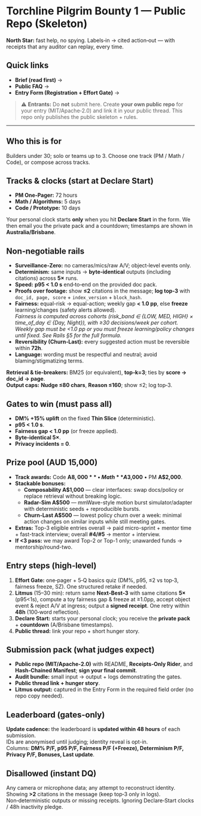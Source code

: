 # Torchline Pilgrim Bounty 1 — Public Repo (Skeleton)

**North Star:** fast help, no spying. Labels‑in → cited action‑out — with receipts that any auditor can replay, every time.

## Quick links
- **Brief (read first)** → <ADD LINK>
- **Public FAQ** → <ADD LINK>
- **Entry Form (Registration + Effort Gate)** → <ADD LINK>

> ⚠️ **Entrants:** Do **not** submit here. Create **your own public repo** for your entry (MIT/Apache‑2.0) and link it in your public thread. This repo only publishes the public skeleton + rules.

---

## Who this is for
Builders under 30; solo or teams up to 3. Choose one track (PM / Math / Code), or compose across tracks.

## Tracks & clocks (start at **Declare Start**)
- **PM One‑Pager:** 72 hours
- **Math / Algorithms:** 5 days
- **Code / Prototype:** 10 days

Your personal clock starts **only** when you hit **Declare Start** in the form. We then email you the private pack and a countdown; timestamps are shown in **Australia/Brisbane**. 

## Non‑negotiable rails
- **Surveillance‑Zero:** no cameras/mics/raw A/V; object‑level events only.  
- **Determinism:** same inputs → **byte‑identical** outputs (including citations) across **5×** runs.  
- **Speed:** **p95 < 1.0 s** end‑to‑end on the provided doc pack.  
- **Proofs over footage:** show **≤2** citations in the message; **log top‑3** with `doc_id, page, score` + `index_version` + `block_hash`.  
- **Fairness:** equal-risk → equal-action; weekly gap **< 1.0 pp**, else **freeze** learning/changes (safety alerts allowed).  
  *Fairness is computed across cohorts (risk_band ∈ {LOW, MED, HIGH} × time_of_day ∈ {Day, Night}), with ≥30 decisions/week per cohort. Weekly gap must be <1.0 pp or you must freeze learning/policy changes until fixed. See Rails §5 for the full formula.*
- **Reversibility (Churn‑Last):** every suggested action must be reversible within **72h**.  
- **Language:** wording must be respectful and neutral; avoid blaming/stigmatizing terms. 

**Retrieval & tie‑breakers:** BM25 (or equivalent), **top‑k=3**; ties by **score → doc_id → page**.  
**Output caps:** **Nudge ≤80 chars**, **Reason ≤160**; show ≤2; log top‑3. 

## Gates to win (must pass all)
- **DM% +15% uplift** on the fixed **Thin Slice** (deterministic).  
- **p95 < 1.0 s**.  
- **Fairness gap < 1.0 pp** (or freeze applied).  
- **Byte‑identical 5×**.  
- **Privacy incidents = 0**. 

## Prize pool (AUD 15,000)
- **Track awards:** Code **A$8,000** • Math **A$3,000** • PM **A$2,000**.  
- **Stackable bonuses:**  
  - **Composability A$1,000** — clear interfaces: swap docs/policy or replace retrieval without breaking logic.  
  - **Radar-Sim A$500** — mmWave-style motion burst simulator/adapter with deterministic seeds + reproducible bursts.  
  - **Churn-Last A$500** — lowest policy churn over a week: minimal action changes on similar inputs while still meeting gates.  
- **Extras:** Top-3 eligible entries overall → paid micro-sprint + mentor time + fast-track interview; overall **#4/#5** → mentor + interview.  
- **If <3 pass:** we may award Top-2 or Top-1 only; unawarded funds → mentorship/round-two.


## Entry steps (high‑level)
1) **Effort Gate:** one‑pager + 5‑Q basics quiz (DM%, p95, ≤2 vs top‑3, fairness freeze, SZ). One structured retake if needed.  
2) **Litmus** (15–30 min): return same **Next‑Best‑3** with same citations **5×** (p95<1s), compute a toy fairness gap & freeze at ≥1.0pp, accept object event & reject A/V at ingress; output a **signed receipt**. One retry within **48h** (100‑word reflection).  
3) **Declare Start:** starts your personal clock; you receive the **private pack** + **countdown** (A/Brisbane timestamps).  
4) **Public thread:** link your repo + short hunger story. 

## Submission pack (what judges expect)
- **Public repo (MIT/Apache‑2.0)** with README, **Receipts‑Only Rider**, and **Hash‑Chained Manifest**; **sign your final commit**.  
- **Audit bundle:** small input → output + logs demonstrating the gates.  
- **Public thread link + hunger story**.  
- **Litmus output:** captured in the Entry Form in the required field order (no repo copy needed). 

## Leaderboard (gates-only)
**Update cadence:** the leaderboard is **updated within 48 hours** of each submission.  
IDs are anonymised until judging; identity reveal is opt-in.  
Columns: **DM% P/F, p95 P/F, Fairness P/F (+Freeze), Determinism P/F, Privacy P/F, Bonuses, Last update**.

## Disallowed (instant DQ)
Any camera or microphone data; any attempt to reconstruct identity.  
Showing **>2** citations in the message (keep top‑3 only in logs).  
Non‑deterministic outputs or missing receipts. Ignoring Declare‑Start clocks / 48h inactivity pledge. 
